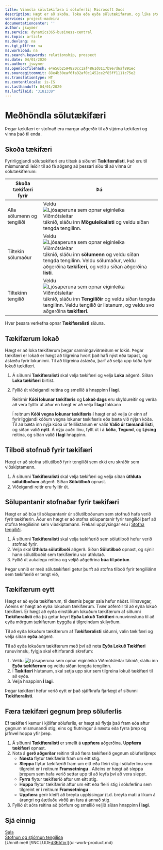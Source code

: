 ```yaml
---
title: Vinnsla sölutækifæra í söluferli| Microsoft Docs
description: Hægt er að skoða, loka eða eyða sölutækifærum, og líka stofna tilboð og sölupantanir fyrir tækifæri, og færa tækifæri á milli þrepa í söluferlinu.
services: project-madeira
documentationcenter: ''
author: jswymer
ms.service: dynamics365-business-central
ms.topic: article
ms.devlang: na
ms.tgt_pltfrm: na
ms.workload: na
ms.search.keywords: relationship, prospect
ms.date: 04/01/2020
ms.author: jswymer
ms.openlocfilehash: e4e56b2594820cc1af4861d0117b9e7d6af891ec
ms.sourcegitcommit: 88e4b30eaf6fa32af0c1452ce2f85ff1111c75e2
ms.translationtype: HT
ms.contentlocale: is-IS
ms.lasthandoff: 04/01/2020
ms.locfileid: "3181330"
---
```

# <a name="process-sales-opportunities"></a>Meðhöndla sölutækifæri
Þegar tækifæri er stofnað eru margar aðgerðir til að stjórna tækifæri og vinna það til enda.

## <a name="to-view-opportunities"></a>Skoða tækifæri
Fyrirliggjandi sölutækifæri eru tiltæk á síðunni **Tækifæralisti**. Það eru til mismunandi leiðir til að fá aðgang að þessari síðu til að vinna úr sölutækifærum:

| Skoða tækifæri fyrir | Þá |
| --- | --- |
| Alla sölumenn og tengiliði |Veldu ![Ljósaperuna sem opnar eiginleika Viðmótsleitar](media/ui-search/search_small.png "Segðu mér hvað þú vilt gera") táknið, sláðu inn **Möguleikalisti** og veldu síðan tengda tengilinn. |
| Tiltekin sölumaður |Veldu ![Ljósaperuna sem opnar eiginleika Viðmótsleitar](media/ui-search/search_small.png "Segðu mér hvað þú vilt gera") táknið, sláðu inn **sölumenn** og veldu síðan tengda tengilinn. Veldu sölumaður, veldu aðgerðina **tækifæri**, og veldu síðan aðgerðina **listi**. |
| Tiltekinn tengilið |Veldu ![Ljósaperuna sem opnar eiginleika Viðmótsleitar](media/ui-search/search_small.png "Segðu mér hvað þú vilt gera") táknið, sláðu inn **Tengiliðir** og veldu síðan tengda tengilinn. Veldu tengilið úr listanum, og veldu svo aðgerðina **tækifæri**. |

Hver þesara verkefna opnar **Tækifæralisti** síðuna.

## <a name="to-close-opportunities"></a>Tækifærum lokað
Hægt er að loka tækifærum þegar samningaviðræðum er lokið. Þegar tækifæri er lokað er hægt að tilgreina hvort það hafi nýst eða tapast, og ástæðu fyrir lokuninni. Til að tilgreina ástæðu, þarf að setja upp kóða fyrir lokuð tækifæri.

1. Á síðunni **Tækifæralisti** skal velja tækifæri og velja **Loka** aðgerð. Síðan **Loka tækifæri** birtist.
2. Fyllið út viðeigandi reitina og smellið á hnappinn **Í lagi**.

   Reitirnir **Kóði lokunar tækifæris** og **Lokað dags** eru skyldureitir og verða að vera fylltir út áður en hægt er að velja **Í lagi** takkann

   Í reitnum **Kóði vegna lokunar tækifæris** í hægt er að velja úr einn af fyrirliggjandi kóðum vegna lokunar tækifæris eða bæta við nýjan kóða. Til að bæta inn nýja kóða úr fellilistanum er valið **Valið úr tæmandi listi**, og síðan valið **nýtt**. Á nýju auðri línu, fyllt út í á **kóða**, **Tegund**, og **Lýsing** reitina, og síðan valið **í lagi** hnappinn.

## <a name="to-create-quotes-for-opportunities"></a>Tilboð stofnuð fyrir tækifæri
Hægt er að stofna sölutilboð fyrir tengiliði sem ekki eru skráðir sem viðskiptamenn.

1. Á síðunni **Tækifæralisti** skal velja tækifæri og velja síðan **úthluta sölutilboðum** aðgerð. Síðan **Sölutilboð** opnast.
2. Viðeigandi reitir eru fylltir út.

## <a name="to-create-sales-orders-for-opportunities"></a>Sölupantanir stofnaðar fyrir tækifæri
Hægt er að búa til sölupantanir úr sölutilboðunum sem stofnuð hafa verið fyrir tækifærin. Áður en hægt er að stofna sölupantanir fyrir tengiliði þarf að stofna tengiliðinn sem viðskiptamann. Frekari upplýsingar eru í [Stofna tengiliði](marketing-create-contact-companies.md).

1. Á síðunni **Tækifæralisti** skal velja tækifærið sem sölutilboð hefur verið stofnað fyrir.
2. Velja skal **Úthluta sölutilboði** aðgerð. Síðan **Sölutilboð** opnast, og sýnir hann sölutilboðið sem tækifærinu var úthlutað.
3. Fyllið út aukalegu reitina og veljið  aðgeðrina **búa til pöntun**.

Þegar unnið er með sölutækifæri getur þurft að stofna tilboð fyrir tengiliðinn sem tækifærið er tengt við,

## <a name="to-delete-opportunities"></a>Tækifærum eytt
Hægt er að eyða tækifærum, til dæmis þegar sala hefur náðst. Hinsvegar, Aðeins er hægt að eyða  lokuðum tækifærum. Tvær aðferðir til að eyða lokuð tækifæri. Er hægt að eyða einstökum lokuðum tækifærum af síðunni **Tækifæralisti** eða þú getur keyrt **Eyða Lokuð Tækifæri** runuvinnsluna til að eyða mörgum tækifærum byggða á tilgreindum skilyrðum.

Til að eyða lokuðum tækifærum af **Tækifæralisti** síðunni, valin tækifæri og velja síðan **eyða** aðgerð.

Til að eyða lokuðum tækifærum með því að nota **Eyða Lokuð Tækifæri** runuvinnslu, fylgja skal eftirfarandi skrefum:

1. Veldu ![Ljósaperuna sem opnar eiginleika Viðmótsleitar](media/ui-search/search_small.png "Segðu mér hvað þú vilt gera") táknið, sláðu inn **Eyða tækifærum** og veldu síðan tengda tengilinn.
2. Í **Tækifæri** hlutanum, skal setja upp síur sem tilgreina lokuð tækifæri til að eyða.
3. Velja hnappinn **Í lagi**.

Þegar tækifæri hefur verið eytt er það sjálfkrafa fjarlægt af síðunni **Tækifæralisti**.

## <a name="to-move-an-opportunity-through-sales-cycle-stages"></a>Færa tækifæri gegnum þrep söluferlis
Ef tækifæri kemur í kjölfar söluferlis, er hægt að flytja það fram eða aftur gegnum mismunandi stig, eins og flutningur á næstu eða fyrra þrep og jafnvel hoppa yfir þrep.

1. Á síðunni **Tækifæralisti** er smellt á **uppfæra** aðgerðina. **Uppfæra tækifæri** opnast.
2. Nota á **gerð aðgerðar** reitinn til að færa tækifærið gegnum söluferliþrep:
   * **Næsta** flytur tækifærið fram um eitt stig.
   * **Sleppa** flytur tækifærið fram um eitt eða fleiri stig í söluferlinu sem tilgreint er í reitnum **Framsetningu** . Aðeins er hægt að sleppa þrepum sem hafa verið settar upp til að leyfa því að vera sleppt.
   * **Fyrra** flytur tækifærið aftur um eitt stig.
   * **Hoppa** flytur tækifærið aftur um eitt eða fleiri stig í söluferlinu sem tilgreint er í reitnum **Framsetningu** .
   * **Uppfæra** gerir kleift að breyta upplýsingar (t.d. breyta mati á líkum á árangri og áætluðu virði) án fara á annað stig.
3. Fyllið út aðra reitina að þörfum og smellið veljið síðan hnappinn **Í lagi**.

## <a name="see-also"></a>Sjá einnig
[Sala](sales-manage-sales.md)  
[Stofnun og stjórnun tengiliða](marketing-contacts.md)  
[Unnið með [!INCLUDE[d365fin](includes/d365fin_md.md)]](ui-work-product.md)
